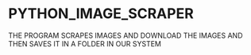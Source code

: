 # PYTHON_IMAGE_SCRAPER
THE PROGRAM SCRAPES IMAGES AND DOWNLOAD THE IMAGES AND THEN SAVES IT IN A FOLDER IN OUR SYSTEM
